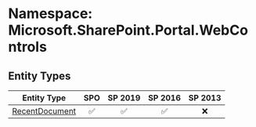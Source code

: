 # Namespace: Microsoft.SharePoint.Portal.WebControls

## Entity Types

Entity Type | SPO | SP 2019 | SP 2016 | SP 2013
----------|:---:|:-------:|:-------:|:-------:
[RecentDocument](./EntityTypes/RecentDocument.md) | ✅ | ✅ | ✅ | ❌